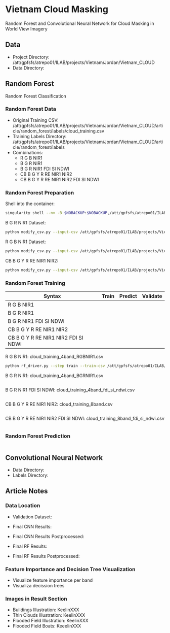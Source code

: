 # Vietnam Cloud Masking

Random Forest and Convolutional Neural Network for Cloud Masking in
World View Imagery

## Data

- Project Directory: /att/gpfsfs/atrepo01/ILAB/projects/Vietnam/Jordan/Vietnam_CLOUD
- Data Directory:

## Random Forest

Random Forest Classification

### Random Forest Data

- Original Training CSV: /att/gpfsfs/atrepo01/ILAB/projects/Vietnam/Jordan/Vietnam_CLOUD/article/random_forest/labels/cloud_training.csv
- Training Labels Directory: /att/gpfsfs/atrepo01/ILAB/projects/Vietnam/Jordan/Vietnam_CLOUD/article/random_forest/labels
- Combinations:
  - R G B NIR1
  - B G R NIR1
  - B G R NIR1 FDI SI NDWI
  - CB B G Y R RE NIR1 NIR2
  - CB B G Y R RE NIR1 NIR2 FDI SI NDWI

### Random Forest Preparation

Shell into the container:

```bash
singularity shell --nv -B $NOBACKUP:$NOBACKUP,/att/gpfsfs/atrepo01/ILAB:/att/gpfsfs/atrepo01/ILAB /lscratch/jacaraba/vietnam-lcluc/container/nccs-lcluc
```

B G R NIR1 Dataset:

```bash
python modify_csv.py --input-csv /att/gpfsfs/atrepo01/ILAB/projects/Vietnam/Jordan/Vietnam_CLOUD/article/random_forest/labels/cloud_training.csv --output-csv /att/gpfsfs/atrepo01/ILAB/projects/Vietnam/Jordan/Vietnam_CLOUD/article/random_forest/labels/cloud_training_4band_BGRNIR1.csv --input-columns CB B G Y R RE NIR1 NIR2 FDI SI NDWI L --output-columns B G R NIR1 L
```

R G B NIR1 Dataset:

```bash
python modify_csv.py --input-csv /att/gpfsfs/atrepo01/ILAB/projects/Vietnam/Jordan/Vietnam_CLOUD/article/random_forest/labels/cloud_training.csv --output-csv /att/gpfsfs/atrepo01/ILAB/projects/Vietnam/Jordan/Vietnam_CLOUD/article/random_forest/labels/cloud_training_4band_RGBNIR1.csv --input-columns CB B G Y R RE NIR1 NIR2 FDI SI NDWI L --output-columns R G B NIR1 L
```

CB B G Y R RE NIR1 NIR2:

```bash
python modify_csv.py --input-csv /att/gpfsfs/atrepo01/ILAB/projects/Vietnam/Jordan/Vietnam_CLOUD/article/random_forest/labels/cloud_training.csv --output-csv /att/gpfsfs/atrepo01/ILAB/projects/Vietnam/Jordan/Vietnam_CLOUD/article/random_forest/labels/cloud_training_8band.csv --input-columns CB B G Y R RE NIR1 NIR2 FDI SI NDWI L --output-columns CB B G Y R RE NIR1 NIR2 L
```

### Random Forest Training

| Syntax                                | Train  | Predict | Validate |
| ------------------------------------- | ------ | ------- | -------- |
| R G B NIR1                            |        |         |          |
| B G R NIR1                            |        |         |          |
| B G R NIR1 FDI SI NDWI                |        |         |          |
| CB B G Y R RE NIR1 NIR2               |        |         |          |
| CB B G Y R RE NIR1 NIR2 FDI SI NDWI   |        |         |          |

R G B NIR1: cloud_training_4band_RGBNIR1.csv

```bash
python rf_driver.py --step train --train-csv /att/gpfsfs/atrepo01/ILAB/projects/Vietnam/Jordan/Vietnam_CLOUD/article/random_forest/labels/cloud_training_4band_RGBNIR1.csv --seed 42 --test-size 0.20 --n-trees 20 --max-features log2 --output-pkl /att/gpfsfs/atrepo01/ILAB/projects/Vietnam/Jordan/Vietnam_CLOUD/article/random_forest/models/cloud_training_4band_RGBNIR1/cloud_training_4band_RGBNIR1.pkl
```

B G R NIR1: cloud_training_4band_BGRNIR1.csv

```bash
```

B G R NIR1 FDI SI NDWI: cloud_training_4band_fdi_si_ndwi.csv

```bash
```

CB B G Y R RE NIR1 NIR2: cloud_training_8band.csv

```bash
```

CB B G Y R RE NIR1 NIR2 FDI SI NDWI: cloud_training_8band_fdi_si_ndwi.csv

```bash
```

### Random Forest Prediction

```bash
```

## Convolutional Neural Network

- Data Directory:
- Labels Directory:

## Article Notes

### Data Location

- Validation Dataset:
- Final CNN Results:
- Final CNN Results Postprocessed:

- Final RF Results:
- Final RF Results Postprocessed:

### Feature Importance and Decision Tree Visualization

- Visualize feature importance per band
- Visualiza decission trees

### Images in Result Section

- Buildings Illustration: KeelinXXX
- Thin Clouds Illustration: KeelinXXX
- Flooded Field Illustration: KeelinXXX
- Flooded Field Boats: KeeelinXXX
